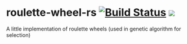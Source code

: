 # roulette-wheel-rs [![Build Status](https://travis-ci.org/Kerollmops/roulette-wheel-rs.svg?branch=master)](https://travis-ci.org/Kerollmops/roulette-wheel-rs) [![](https://img.shields.io/crates/v/roulette-wheel.svg)](https://crates.io/crates/roulette-wheel)
A little implementation of roulette wheels (used in genetic algorithm for selection)
